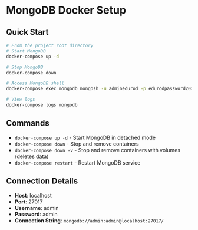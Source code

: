 # MongoDB Docker Setup

## Quick Start

```bash
# From the project root directory
# Start MongoDB
docker-compose up -d

# Stop MongoDB
docker-compose down

# Access MongoDB shell
docker-compose exec mongodb mongosh -u adminedurod -p edurodpassword2025

# View logs
docker-compose logs mongodb
```

## Commands

-   `docker-compose up -d` - Start MongoDB in detached mode
-   `docker-compose down` - Stop and remove containers
-   `docker-compose down -v` - Stop and remove containers with volumes (deletes data)
-   `docker-compose restart` - Restart MongoDB service

## Connection Details

-   **Host**: localhost
-   **Port**: 27017
-   **Username**: admin
-   **Password**: admin
-   **Connection String**: `mongodb://admin:admin@localhost:27017/`
